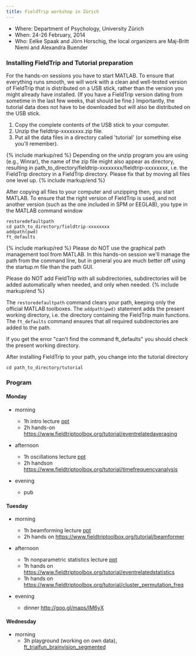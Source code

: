 ```yaml
---
title: FieldTrip workshop in Zürich
---
```


- Where: Department of Psychology, University Zürich
- When: 24-26 February, 2014
- Who: Eelke Spaak and Jörn Horschig, the local organizers are Maj-Britt Niemi and Alexandra Buender

### Installing FieldTrip and Tutorial preparation

For the hands-on sessions you have to start MATLAB. To ensure that everything runs smooth, we will work with a clean and well-tested version of FieldTrip that is distributed on a USB stick, rather than the version you might already have installed. (If you have a FieldTrip version dating from sometime in the last few weeks, that should be fine.) Importantly, the tutorial data does not have to be downloaded but will also be distributed on the USB stick.

1.  Copy the complete contents of the USB stick to your computer.
2.  Unzip the fieldtrip-xxxxxxxx.zip file.
3.  Put all the data files in a directory called 'tutorial' (or something else you'll remember).

{% include markup/red %}
Depending on the unzip program you are using (e.g., Winrar), the name of the zip file might also appear as directory, resulting in path_to_directory/fieldtrip-xxxxxxxx/fieldtrip-xxxxxxxx, i.e. the FieldTrip directory in a FieldTrip directory. Please fix that by moving all files one level up.
{% include markup/end %}

After copying all files to your computer and unzipping then, you start MATLAB. To ensure that the right version of FieldTrip is used, and not another version (such as the one included in SPM or EEGLAB), you type in the MATLAB command window

    restoredefaultpath
    cd path_to_directory/fieldtrip-xxxxxxxx
    addpath(pwd)
    ft_defaults

{% include markup/red %}
Please do NOT use the graphical path management tool from MATLAB. In this hands-on session we'll manage the path from the command line, but in general you are much better off using the startup.m file than the path GUI.

Please do NOT add FieldTrip with all subdirectories, subdirectories will be added automatically when needed, and only when needed.
{% include markup/end %}

The `restoredefaultpath` command clears your path, keeping only the official MATLAB toolboxes. The `addpath(pwd)` statement adds the present working directory, i.e. the directory containing the FieldTrip main functions. The `ft_defaults` command ensures that all required subdirectories are added to the path.

If you get the error "can't find the command ft_defaults" you should check the present working directory.

After installing FieldTrip to your path, you change into the tutorial directory

    cd path_to_directory/tutorial

### Program

#### Monday

- morning

  - 1h intro lecture [ppt](https://db.tt/wNf4lyNH)
  - 2h hands-on <https://www.fieldtriptoolbox.org/tutorial/eventrelatedaveraging>

- afternoon

  - 1h oscillations lecture [ppt](https://db.tt/IRxD9rDb)
  - 2h handson <https://www.fieldtriptoolbox.org/tutorial/timefrequencyanalysis>

- evening
  - pub

#### Tuesday

- morning

  - 1h beamforming lecture [ppt](https://db.tt/kR4N2pSp)
  - 2h hands on <https://www.fieldtriptoolbox.org/tutorial/beamformer>

- afternoon

  - 1h nonparametric statistics lecture [ppt](https://db.tt/x9E0jmDG)
  - 1h hands on <https://www.fieldtriptoolbox.org/tutorial/eventrelatedstatistics>
  - 1h hands on <https://www.fieldtriptoolbox.org/tutorial/cluster_permutation_freq>

- evening
  - dinner <http://goo.gl/maps/IM6yX>

#### Wednesday

- morning
  - 3h playground (working on own data), [ft_trialfun_brainvision_segmented](https://db.tt/rn7mS2Lu)
